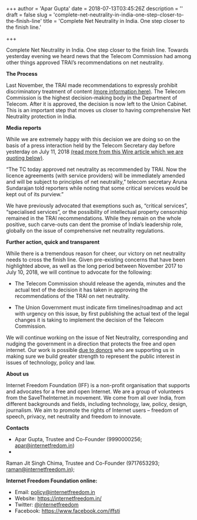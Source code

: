 +++
author = 'Apar Gupta'
date = 2018-07-13T03:45:26Z
description = ''
draft = false
slug = 'complete-net-neutrality-in-india-one-step-closer-to-the-finish-line'
title = 'Complete Net Neutrality in India. One step closer to the finish line.'

+++


Complete Net Neutrality in India. One step closer to the finish line. Towards yesterday evening we heard news that the Telecom Commission had among other things approved TRAI’s recommendations on net neutrality. 

**The Process**

Last November, the TRAI made recommendations to expressly prohibit discriminatory treatment of content [(more information here)](https://internetfreedom.in/trais-recommendations-are-another-big-victory-for-net-neutrality-but-follow-up-action-is-needed/). The Telecom Commission is the highest decision-making body in the Department of Telecom. After it is approved, the decision is now left to the Union Cabinet. This is an important step that moves us closer to having comprehensive Net Neutrality protection in India. 

**Media reports**

While we are extremely happy with this decision we are doing so on the basis of a press interaction held by the Telecom Secretary day before yesterday on July 11, 2018 [(read more from this Wire article which we are quoting below)](https://thewire.in/tech/india-approves-new-net-neutrality-rules-signs-off-on-new-telecom-policy). 

“The TC today approved net neutrality as recommended by TRAI. Now the licence agreements (with service providers) will be immediately amended and will be subject to principles of net neutrality,” telecom secretary Aruna Sundarajan told reporters while noting that some critical services would be kept out of its purview.”

We have previously advocated that exemptions such as, “critical services”, “specialised services”, or the possibility of intellectual property censorship remained in the TRAI recommendations. While they remain on the whole positive, such carve-outs can dent the promise of India’s leadership role, globally on the issue of comprehensive net neutrality regulations. 

**Further action, quick and transparent**

While there is a tremendous reason for cheer, our victory on net neutrality needs to cross the finish line. Given pre-existing concerns that have been highlighted above, as well as the long period between November 2017 to July 10, 2018, we will continue to advocate for the following: 

* The Telecom Commission should release the agenda, minutes and the actual text of the decision it has taken in approving the recommendations of the TRAI on net neutrality.
 
* The Union Government must indicate firm timelines/roadmap and act with urgency on this issue, by first publishing the actual text of the legal changes it is taking to implement the decision of the Telecom Commission. 

We will continue working on the issue of Net Neutrality, corresponding and nudging the government in a direction that protects the free and open internet. Our work is possible [due to donors](https://internetfreedom.in/support/) who are supporting us in making sure we build greater strength to represent the public interest in issues of technology, policy and law. 

**About us**

Internet Freedom Foundation (IFF) is a non-profit organisation that supports and advocates for a free and open Internet. We are a group of volunteers from the SaveTheInternet.in movement. We come from all over India, from different backgrounds and fields, including technology, law, policy, design, journalism. We aim to promote the rights of Internet users – freedom of speech, privacy, net neutrality and freedom to innovate.

**Contacts**

* Apar Gupta, Trustee and Co-Founder (9990000256; apar@internetfredom.in)
* 
Raman Jit Singh Chima, Trustee and Co-Founder (9717653293; raman@internetfreedom.in);

**Internet Freedom Foundation online:**

* Email: policy@internetfreedom.in
* Website: https://internetfreedom.in/ 
* Twitter: [@internetfreedom](http://www.twitter.com/internetfreedom)
* Facebook: https://www.facebook.com/iffsti

